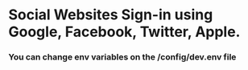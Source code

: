 # Social Websites Sign-in using Google, Facebook, Twitter, Apple.

### You can change env variables on the /config/dev.env file
